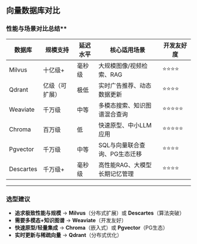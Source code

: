## 向量数据库对比


### 性能与场景对比总结**
| **数据库**       | **规模支持**    | **延迟水平**   | **核心适用场景**                     | **开发友好度** | 
|------------------|----------------|---------------|--------------------------------------|---------------|
| Milvus           | 十亿级+        | 毫秒级        | 大规模图像/视频检索、RAG             | ⭐⭐⭐⭐         |
| Qdrant           | 亿级（可扩展） | 极低          | 实时广告推荐、动态数据更新           | ⭐⭐⭐⭐         |
| Weaviate         | 千万级         | 中等          | 多模态搜索、知识图谱混合查询         | ⭐⭐⭐⭐⭐        |
| Chroma           | 百万级         | 低            | 快速原型、中小LLM应用                | ⭐⭐⭐⭐⭐        |
| Pgvector         | 千万级         | 中等          | SQL与向量联合查询、PG生态迁移        | ⭐⭐⭐⭐         |
| Descartes        | 千万级+        | 毫秒级        | 高性能RAG、大模型长期记忆管理        | ⭐⭐⭐⭐         |

---

###  **选型建议**
- **追求极致性能与规模** → **Milvus**（分布式扩展）或 **Descartes**（算法突破）  
- **需要多模态+知识图谱** → **Weaviate**（开发友好）  
- **快速原型/轻量集成** → **Chroma**（嵌入式）或 **Pgvector**（PG生态）  
- **实时更新与稀疏向量** → **Qdrant**（分布式优化）  

